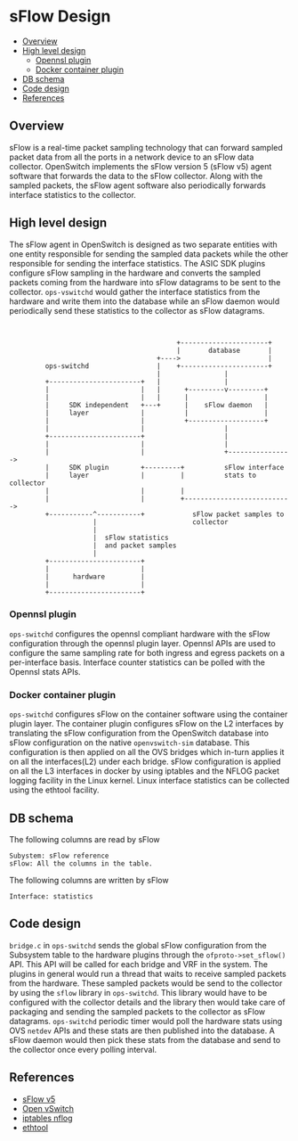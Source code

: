 # sFlow Design

- [Overview](#overview)
- [High level design](#high-level-design)
    - [Opennsl plugin](#opennsl-plugin)
	- [Docker container plugin](#docker-container-plugin)
- [DB schema](#db-schema)
- [Code design](#code-design)
- [References](#references)

## Overview

sFlow is a real-time packet sampling technology that can forward sampled packet data from all the ports in a network device to an sFlow data collector. OpenSwitch implements the sFlow version 5 (sFlow v5) agent software that forwards the data to the sFlow collector. Along with the sampled packets, the sFlow agent software also periodically forwards interface statistics to the collector.


## High level design

The sFlow agent in OpenSwitch is designed as two separate entities with one entity responsible for sending the sampled data packets while the other responsible for sending the interface statistics. The ASIC SDK plugins configure sFlow sampling in the hardware and converts the sampled packets coming from the hardware into sFlow datagrams to be sent to the collector. `ops-vswitchd` would gather the interface statistics from the hardware and write them into the database while an sFlow daemon would periodically send these statistics to the collector as sFlow datagrams.

```ditaa


                                          +----------------------+
                                          |       database       |
                                     +---->                      |
         ops-switchd                 |    +----------------------+
                                     |                |
         +-----------------------+   |                |
         |                       |   |      +---------v---------+
         |                       |   |      |                   |
         |     SDK independent   +---+      |    sFlow daemon   |
         |     layer             |          |                   |
         |                       |          +-------------------+
         |                       |                    |
         +-----------------------+                    |
         |                       |                    |
         |                       |                    +---------------->
         |     SDK plugin        +---------+          sFlow interface
         |     layer             |         |          stats to collector
         |                       |         |
         |                       |         +--------------------------->
         +-----------^-----------+            sFlow packet samples to
                     |                        collector
                     |
                     |  sFlow statistics
                     |  and packet samples
                     |
         +-----------------------+
         |                       |
         |      hardware         |
         |                       |
         +-----------------------+
```

### Opennsl plugin

`ops-switchd` configures the opennsl compliant hardware with the sFlow configuration through the opennsl plugin layer. Opennsl APIs are used to configure the same sampling rate for both ingress and egress packets on a per-interface basis. Interface counter statistics can be polled with the Opennsl stats APIs.

### Docker container plugin
`ops-switchd` configures sFlow on the container software using the container plugin layer. The container plugin configures sFlow on the L2 interfaces by translating the sFlow configuration from the OpenSwitch database into sFlow configuration on the native `openvswitch-sim` database. This configuration is then applied on all the OVS bridges which in-turn applies it on all the interfaces(L2) under each bridge. sFlow configuration is applied on all the L3 interfaces in docker by using iptables and the NFLOG packet logging facility in the Linux kernel. Linux interface statistics can be collected using the ethtool facility.

## DB schema
The following columns are read by sFlow
```
Subystem: sFlow reference
sFlow: All the columns in the table.
```
The following columns are written by sFlow
```
Interface: statistics
```

## Code design

`bridge.c` in `ops-switchd` sends the global sFlow configuration from the Subsystem table to the hardware plugins through the `ofproto->set_sflow()` API. This API will be called for each bridge and VRF in the system. The plugins in general would run a thread that waits to receive sampled packets from the hardware. These sampled packets would be send to the collector by using the `sflow` library in `ops-switchd`. This library would have to be configured with the collector details and the library then would take care of packaging and sending the sampled packets to the collector as sFlow datagrams.
`ops-switchd` periodic timer would poll the hardware stats using OVS `netdev` APIs and these stats are then published into the database. A sFlow daemon would then pick these stats from the database and send to the collector once every polling interval.

## References

- [sFlow v5](http://www.sflow.org/sflow_version_5.txt)
- [Open vSwitch](http://openvswitch.org/)
- [iptables nflog](http://ipset.netfilter.org/iptables-extensions.man.html)
- [ethtool](http://linux.die.net/man/8/ethtool)
